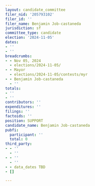```yaml
---
layout: candidate_committee
filer_nid: '205793102'
filer_id: ''
filer_name: Benjamin Job-castaneda
jurisdiction: sf
committee_type: candidate
election: '2024-11-05'
dates:
- ''
- ''
breadcrumbs:
- - Nov 05, 2024
  - elections/2024-11-05/
- - Mayor
  - elections/2024-11-05/contests/myr
- - Benjamin Job-castaneda
  - ''
totals:
- ''
- ''
contributors: ''
expenditures: ''
filings: ''
factoids: ''
position: SUPPORT
candidate_name: Benjamin Job-castaneda
pubfi:
  participant: ''
  total: 0
third_party:
- - ''
  - ''
- - ''
  - ''
- - data_dates TBD
- []

---
```


